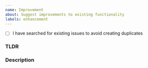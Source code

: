 ```yaml
---
name: Improvement
about: Suggest improvements to existing functionality 
labels: enhancement
---
```

- [ ] I have searched for existing issues to avoid creating duplicates

### TLDR
<!-- Try to summarize the improvement suggestion -->

### Description
<!-- 
Try to detail the improvement suggestion
Screenshots, sketches and mockups help a lot!
-->

